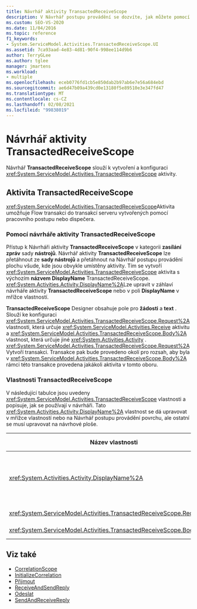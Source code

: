 ```yaml
---
title: Návrhář aktivity TransactedReceiveScope
description: V Návrhář postupu provádění se dozvíte, jak můžete pomocí návrháře TransactedReceiveScope vytvořit a nakonfigurovat aktivitu TransactedReceiveScope.
ms.custom: SEO-VS-2020
ms.date: 11/04/2016
ms.topic: reference
f1_keywords:
- System.ServiceModel.Activities.TransactedReceiveScope.UI
ms.assetid: 7ca93aad-4e83-4d81-90f4-998ee114d9b6
author: TerryGLee
ms.author: tglee
manager: jmartens
ms.workload:
- multiple
ms.openlocfilehash: eceb0776fd1cb5e850dab2b97ab6e7e56a684ebd
ms.sourcegitcommit: ae6d47b09a439cd0e13180f5e89510e3e347fd47
ms.translationtype: MT
ms.contentlocale: cs-CZ
ms.lasthandoff: 02/08/2021
ms.locfileid: "99838019"
---
```

# <a name="transactedreceivescope-activity-designer"></a>Návrhář aktivity TransactedReceiveScope

Návrhář **TransactedReceiveScope** slouží k vytvoření a konfiguraci <xref:System.ServiceModel.Activities.TransactedReceiveScope> aktivity.

## <a name="the-transactedreceivescope-activity"></a>Aktivita TransactedReceiveScope

<xref:System.ServiceModel.Activities.TransactedReceiveScope>Aktivita umožňuje Flow transakci do transakcí serveru vytvořených pomocí pracovního postupu nebo dispečera.

### <a name="using-the-transactedreceivescope-activity-designer"></a>Pomocí návrháře aktivity TransactedReceiveScope

Přístup k Návrháři aktivity **TransactedReceiveScope** v kategorii **zasílání zpráv** sady **nástrojů**. Návrhář aktivity **TransactedReceiveScope** lze přetáhnout ze **sady nástrojů** a přetáhnout na Návrhář postupu provádění plochu všude, kde jsou obvykle umístěny aktivity. Tím se vytvoří <xref:System.ServiceModel.Activities.TransactedReceiveScope> aktivita s výchozím **názvem DisplayName** TransactedReceiveScope. <xref:System.Activities.Activity.DisplayName%2A>Lze upravit v záhlaví návrháře aktivity **TransactedReceiveScope** nebo v poli **DisplayName** v mřížce vlastností.

**TransactedReceiveScope** Designer obsahuje pole pro **žádosti** a **text** . Slouží ke konfiguraci <xref:System.ServiceModel.Activities.TransactedReceiveScope.Request%2A> vlastnosti, která určuje <xref:System.ServiceModel.Activities.Receive> aktivitu a <xref:System.ServiceModel.Activities.TransactedReceiveScope.Body%2A> vlastnost, která určuje jiné <xref:System.Activities.Activity> . <xref:System.ServiceModel.Activities.TransactedReceiveScope.Request%2A>Vytvoří transakci. Transakce pak bude provedeno okolí pro rozsah, aby byla v <xref:System.ServiceModel.Activities.TransactedReceiveScope.Body%2A> rámci této transakce provedena jakákoli aktivita v tomto oboru.

### <a name="the-transactedreceivescope-properties"></a>Vlastnosti TransactedReceiveScope

V následující tabulce jsou uvedeny <xref:System.ServiceModel.Activities.TransactedReceiveScope> vlastnosti a popisuje, jak se používají v návrháři. Tato <xref:System.Activities.Activity.DisplayName%2A> vlastnost se dá upravovat v mřížce vlastností nebo na Návrhář postupu provádění povrchu, ale ostatní se musí upravovat na návrhové ploše.

|Název vlastnosti|Požaduje se|Využití|
|-|--------------|-|
|<xref:System.Activities.Activity.DisplayName%2A>|Ne|Volitelný popisný název <xref:System.ServiceModel.Activities.TransactedReceiveScope> aktivity. Výchozí hodnota je TransactedReceiveScope.<br /><br /> I když <xref:System.Activities.Activity.DisplayName%2A> název není nezbytně nutný, je osvědčeným postupem použití zobrazovaného názvu.|
|<xref:System.ServiceModel.Activities.TransactedReceiveScope.Request%2A>|Ano|Zruší <xref:System.ServiceModel.Activities.Receive> aktivitu do bloku **žádosti** na povrchu návrháře aktivit.|
|<xref:System.ServiceModel.Activities.TransactedReceiveScope.Body%2A>|Ne|Přenechá <xref:System.Activities.Activity> do bloku **text** na ploše návrháře aktivit.|

## <a name="see-also"></a>Viz také

- [CorrelationScope](../workflow-designer/correlationscope-activity-designer.md)
- [InitializeCorrelation](../workflow-designer/initializecorrelation-activity-designer.md)
- [Přijmout](../workflow-designer/receive-activity-designer.md)
- [ReceiveAndSendReply](../workflow-designer/receiveandsendreply-template-designer.md)
- [Odeslat](../workflow-designer/send-activity-designer.md)
- [SendAndReceiveReply](../workflow-designer/sendandreceivereply-template-designer.md)